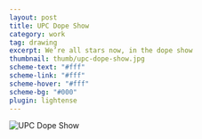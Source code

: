 ```yaml
---
layout: post
title: UPC Dope Show
category: work
tag: drawing
excerpt: We’re all stars now, in the dope show
thumbnail: thumb/upc-dope-show.jpg
scheme-text: "#fff"
scheme-link: "#fff"
scheme-hover: "#fff"
scheme-bg: "#000"
plugin: lightense
---
```


<p><img src="{{ site.file }}/work/upc-dope-show.jpg" alt="UPC Dope Show" data-background="rgba(0, 0, 0, .9)" data-padding="0"></p>
